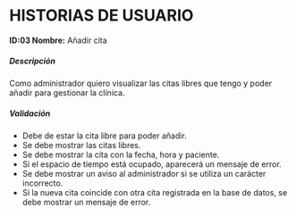 # HISTORIAS DE USUARIO

**ID:03 Nombre:** Añadir cita

##### Descripción
Como administrador quiero visualizar las citas libres que tengo y poder añadir para gestionar la clínica.

##### Validación
  * Debe de estar la cita libre para poder añadir.
  * Se debe mostrar las citas libres.
  * Se debe mostrar la cita con la fecha, hora y paciente.
  * Si el espacio de tiempo está ocupado, aparecerá un mensaje de error.
  * Se debe mostrar un aviso al administrador si se utiliza un carácter incorrecto.
  * Si la nueva cita coincide con otra cita registrada en la base de datos, se debe mostrar un mensaje de error.
